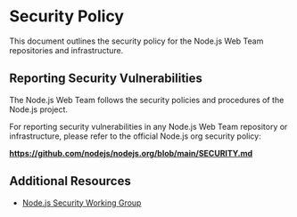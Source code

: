 # Security Policy

This document outlines the security policy for the Node.js Web Team repositories and infrastructure.

## Reporting Security Vulnerabilities

The Node.js Web Team follows the security policies and procedures of the Node.js project.

For reporting security vulnerabilities in any Node.js Web Team repository or infrastructure, please refer to the official Node.js org security policy:

**https://github.com/nodejs/nodejs.org/blob/main/SECURITY.md**

## Additional Resources

- [Node.js Security Working Group](https://github.com/nodejs/security-wg)
